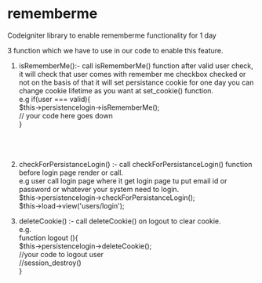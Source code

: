 # rememberme
Codeigniter library to enable rememberme  functionality for 1 day

3 function which we have to use in our code to enable this feature.

 1) isRememberMe():-  call isRememberMe() function after valid user check, it will check that user comes with remember me checkbox checked or not on the basis of that it will set persistance cookie for one day you can change cookie lifetime as you want at set_cookie() function.<br/>
    e.g  if(user === valid){<br/>
           $this->persistencelogin->isRememberMe();<br/>
           // your code here goes down<br/>
    }<br/>
    <br/><br/><br/>
 2) checkForPersistanceLogin() :-  call checkForPersistanceLogin() function before login page render or call. <br/>
    e.g  user call login page where it get login page tu put email id or password or whatever your system need to login.<br/>
     $this->persistencelogin->checkForPersistanceLogin();<br/>
     $this->load->view('users/login');<br/>
    
 3) deleteCookie() :-  call deleteCookie() on logout to clear cookie.<br/>
     e.g. <br/>
       function logout (){<br/>
       $this->persistencelogin->deleteCookie();<br/>
       //your code to logout user<br/>
       //session_destroy()<br/>
       }<br/>
       
   
